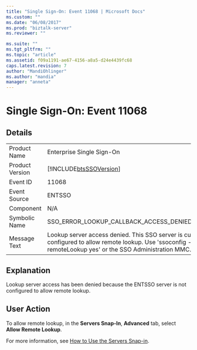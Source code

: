 ```yaml
---
title: "Single Sign-On: Event 11068 | Microsoft Docs"
ms.custom: ""
ms.date: "06/08/2017"
ms.prod: "biztalk-server"
ms.reviewer: ""

ms.suite: ""
ms.tgt_pltfrm: ""
ms.topic: "article"
ms.assetid: f09a1191-ae67-4156-a8a5-d24e4439fc68
caps.latest.revision: 7
author: "MandiOhlinger"
ms.author: "mandia"
manager: "anneta"
---
```

# Single Sign-On: Event 11068
## Details  
  
|                 |                                                                                                                                                                     |
|-----------------|---------------------------------------------------------------------------------------------------------------------------------------------------------------------|
|  Product Name   |                                                                      Enterprise Single Sign-On                                                                      |
| Product Version |                                                     [!INCLUDE[btsSSOVersion](../includes/btsssoversion-md.md)]                                                      |
|    Event ID     |                                                                                11068                                                                                |
|  Event Source   |                                                                               ENTSSO                                                                                |
|    Component    |                                                                                 N/A                                                                                 |
|  Symbolic Name  |                                                          SSO_ERROR_LOOKUP_CALLBACK_ACCESS_DENIED_NO_REMOTE                                                          |
|  Message Text   | Lookup server access denied. This SSO server is currently not configured to allow remote lookup. Use 'ssoconfig -remoteLookup yes' or the SSO Administration MMC.%r |
  
## Explanation  
 Lookup server access has been denied because the ENTSSO server is not configured to allow remote lookup.  
  
## User Action  
 To allow remote lookup, in the **Servers Snap-In**, **Advanced** tab, select **Allow Remote Lookup**.  
  
 For more information, see [How to Use the Servers Snap-in](../core/how-to-use-the-servers-snap-in.md).